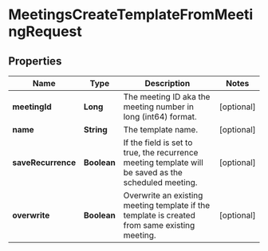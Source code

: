 

# MeetingsCreateTemplateFromMeetingRequest


## Properties

| Name | Type | Description | Notes |
|------------ | ------------- | ------------- | -------------|
|**meetingId** | **Long** | The meeting ID aka the meeting number in long (int64) format. |  [optional] |
|**name** | **String** | The template name. |  [optional] |
|**saveRecurrence** | **Boolean** | If the field is set to true, the recurrence meeting template will be saved as the scheduled meeting. |  [optional] |
|**overwrite** | **Boolean** | Overwrite an existing meeting template if the template is created from same existing meeting. |  [optional] |



